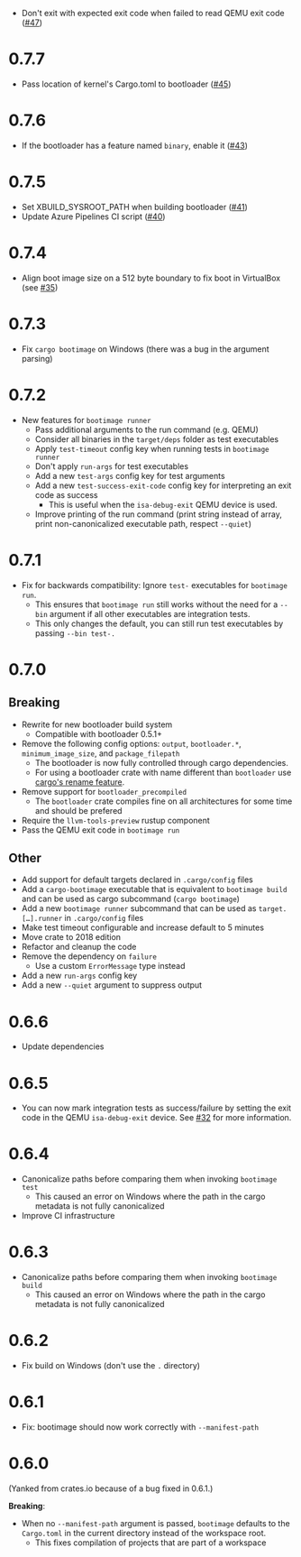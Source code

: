 - Don't exit with expected exit code when failed to read QEMU exit code ([#47](https://github.com/rust-osdev/bootimage/pull/47))

# 0.7.7

- Pass location of kernel's Cargo.toml to bootloader ([#45](https://github.com/rust-osdev/bootimage/pull/45))

# 0.7.6

- If the bootloader has a feature named `binary`, enable it ([#43](https://github.com/rust-osdev/bootimage/pull/43))

# 0.7.5

- Set XBUILD_SYSROOT_PATH when building bootloader ([#41](https://github.com/rust-osdev/bootimage/pull/41))
- Update Azure Pipelines CI script ([#40](https://github.com/rust-osdev/bootimage/pull/40))

# 0.7.4

- Align boot image size on a 512 byte boundary to fix boot in VirtualBox (see [#35](https://github.com/rust-osdev/bootimage/issues/35))

# 0.7.3

- Fix `cargo bootimage` on Windows (there was a bug in the argument parsing)

# 0.7.2

- New features for `bootimage runner`
    - Pass additional arguments to the run command (e.g. QEMU)
    - Consider all binaries in the `target/deps` folder as test executables
    - Apply `test-timeout` config key when running tests in `bootimage runner`
    - Don't apply `run-args` for test executables
    - Add a new `test-args` config key for test arguments
    - Add a new `test-success-exit-code` config key for interpreting an exit code as success
        - This is useful when the `isa-debug-exit` QEMU device is used.
    - Improve printing of the run command (print string instead of array, print non-canonicalized executable path, respect `--quiet`)

# 0.7.1

- Fix for backwards compatibility: Ignore `test-` executables for `bootimage run`.
    - This ensures that `bootimage run` still works without the need for a `--bin` argument if all other executables are integration tests.
    - This only changes the default, you can still run test executables by passing `--bin test-.`

# 0.7.0

## Breaking

- Rewrite for new bootloader build system
  - Compatible with bootloader 0.5.1+
- Remove the following config options: `output`, `bootloader.*`, `minimum_image_size`, and `package_filepath`
  - The bootloader is now fully controlled through cargo dependencies.
  - For using a bootloader crate with name different than `bootloader` use [cargo's rename feature](https://doc.rust-lang.org/cargo/reference/specifying-dependencies.html#renaming-dependencies-in-cargotoml).
- Remove support for `bootloader_precompiled`
  - The `bootloader` crate compiles fine on all architectures for some time and should be prefered
- Require the `llvm-tools-preview` rustup component
- Pass the QEMU exit code in `bootimage run`

## Other

- Add support for default targets declared in `.cargo/config` files
- Add a `cargo-bootimage` executable that is equivalent to `bootimage build` and can be used as cargo subcommand (`cargo bootimage`)
- Add a new `bootimage runner` subcommand that can be used as `target.[…].runner` in `.cargo/config` files
- Make test timeout configurable and increase default to 5 minutes
- Move crate to 2018 edition
- Refactor and cleanup the code
- Remove the dependency on `failure`
    - Use a custom `ErrorMessage` type instead
- Add a new `run-args` config key
- Add a new `--quiet` argument to suppress output

# 0.6.6

- Update dependencies

# 0.6.5

- You can now mark integration tests as success/failure by setting the exit code in the QEMU `isa-debug-exit` device. See [#32](https://github.com/rust-osdev/bootimage/issues/32) for more information.

# 0.6.4

- Canonicalize paths before comparing them when invoking `bootimage test`
  - This caused an error on Windows where the path in the cargo metadata is not fully canonicalized
- Improve CI infrastructure

# 0.6.3

- Canonicalize paths before comparing them when invoking `bootimage build`
  - This caused an error on Windows where the path in the cargo metadata is not fully canonicalized

# 0.6.2

- Fix build on Windows (don't use the `.` directory)

# 0.6.1

- Fix: bootimage should now work correctly with `--manifest-path`

# 0.6.0

(Yanked from crates.io because of a bug fixed in 0.6.1.)

**Breaking**:

- When no `--manifest-path` argument is passed, `bootimage` defaults to the `Cargo.toml` in the current directory instead of the workspace root.
  - This fixes compilation of projects that are part of a workspace
